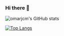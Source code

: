 ### Hi there 👋

![omarjcm's GitHub stats](https://github-readme-stats.vercel.app/api?username=omarjcm&show_icons=true&theme=vue)

[![Top Langs](https://github-readme-stats.vercel.app/api/top-langs/?username=omarjcm&hide=html&langs_count=8)](https://github.com/omarjcm/github-readme-stats)



<!--
**omarjcm/omarjcm** is a ✨ _special_ ✨ repository because its `README.md` (this file) appears on your GitHub profile.

Here are some ideas to get you started:

- 🔭 I’m currently working on ...
- 🌱 I’m currently learning ...
- 👯 I’m looking to collaborate on ...
- 🤔 I’m looking for help with ...
- 💬 Ask me about ...
- 📫 How to reach me: ...
- 😄 Pronouns: ...
- ⚡ Fun fact: ...
-->
